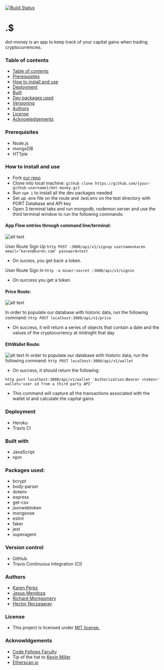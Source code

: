 [![Build Status](https://travis-ci.org/Dot-money/dot-money.svg?branch=master)](https://travis-ci.org/Dot-money/dot-money)
 
 # .$
 
 dot-money is an app to keep track of your capital gains when trading cryptocurrencies.
### Table of contents 

- [Table of contents](#table-of-contents)
- [Prerequisites](#prerequisites)
- [How to install and use](#how-to-install-and-use)
- [Deployment](#deployment)
- [Built](#built-with)
- [Dev packages used](#dev-packages-used-)
- [Versioning](#versioning-)
- [Authors](#authors)
- [License](#license)
- [Acknowledgements](#acknowledgements)


### Prerequisites
- Node.js
- mongoDB
- HTTpie

### How to install and use
 - Fork [our repo](https://github.com/Dot-money/dot-money)
 - Clone into local machine: ```github clone https://github.com/{your-github-username}/dot-money.git```
 - Run ```npm i``` to install all the dev packages needed
 - Set up .env file on the route and .test.env on the test directory with PORT Database and API key
 - Open 3 terminal tabs and run mongodb, nodemon server and use the third terminal window to run the following commands:
 
    
 #### App Flow entries through command line/terminal:
 ![alt text](https://i.imgur.com/NhYOUEA.jpg)

User Route Sign Up
```http POST :3000/api/v1/signup username=karen email=‘karen@karen.com’ password=test```
- On sucess, you get back a token.

User Route Sign In
``````http -a miner:secret :3000/api/v1/signin``````
- On success you get a token


#### Price Route:
![alt text](https://i.imgur.com/jXkNLxF.jpg)

In order to populate our database with historic data, run the following command:
```http POST localhost:3000/api/v1/price```
   
- On success, it will return a series of objects that contain a date and the values of the cryptocurrency at midnight that day

#### EthWallet Route:
![alt text](https://i.imgur.com/Hiqa9ay.jpg)
In order to populate our database with historic data, run the following command:
```http POST localhost:3000/api/v1/wallet```

- On success, it should return the following:

```http post localhost:3000/api/v1/wallet 'Authorization:Bearer <token>' wallet='user id from a third party API'```
- This command will capture all the transactions associated with the wallet id and calculate the capital gains

### Deployment
- Heroku
- Travis CI

### Built with 
- JavaScript
- npm

### Packages used:
- bcrypt
- body-parser
- dotenv
- express
- get-csv
- jsonwebtoken
- mongoose
- eslint
- faker
- jest
- superagent

### Version control
- GitHub 
- Travis Continuous Integration (CI)

### Authors
- [Karen Perez](https://www.linkedin.com/in/karenbperez/)
- [Jesus Mendoza](https://www.linkedin.com/in/jesusemendoza/)
- [Richard Montgomery](https://www.linkedin.com/in/montgomeryrd/)
- [Hector Norzagaray](https://www.linkedin.com/in/hnorzagaray/)

### License
- This project is licensed under [MIT license.](https://raw.githubusercontent.com/Dot-money/dot-money/master/LICENSE)

### Acknowldgements

- [Code Fellows Faculty](https://www.codefellows.org/)
- Tip of the hat to [Kevin Miller](https://www.linkedin.com/in/kevin-miller-driftabout/)
- [Etherscan.io](https://etherscan.io/apis)
